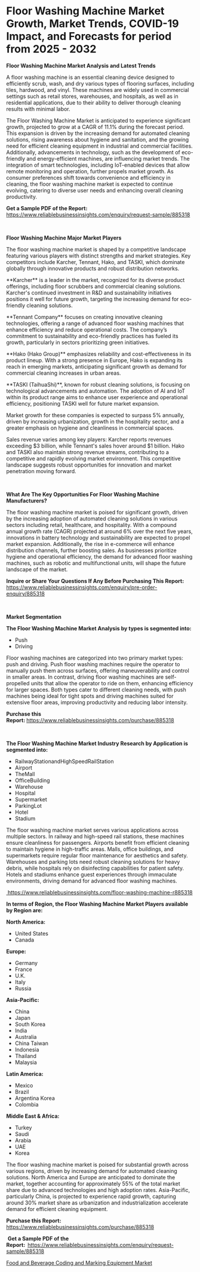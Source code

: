 <p><h1>Floor Washing Machine Market Growth, Market Trends, COVID-19 Impact, and Forecasts for period from 2025 - 2032</h1></p><p><strong>Floor Washing Machine Market Analysis and Latest Trends</strong></p>
<p><p>A floor washing machine is an essential cleaning device designed to efficiently scrub, wash, and dry various types of flooring surfaces, including tiles, hardwood, and vinyl. These machines are widely used in commercial settings such as retail stores, warehouses, and hospitals, as well as in residential applications, due to their ability to deliver thorough cleaning results with minimal labor.</p><p>The Floor Washing Machine Market is anticipated to experience significant growth, projected to grow at a CAGR of 11.1% during the forecast period. This expansion is driven by the increasing demand for automated cleaning solutions, rising awareness about hygiene and sanitation, and the growing need for efficient cleaning equipment in industrial and commercial facilities. Additionally, advancements in technology, such as the development of eco-friendly and energy-efficient machines, are influencing market trends. The integration of smart technologies, including IoT-enabled devices that allow remote monitoring and operation, further propels market growth. As consumer preferences shift towards convenience and efficiency in cleaning, the floor washing machine market is expected to continue evolving, catering to diverse user needs and enhancing overall cleaning productivity. </p></p>
<p><strong>Get a Sample PDF of the Report:&nbsp;</strong> <a href="https://www.reliablebusinessinsights.com/enquiry/request-sample/885318?utm_campaign=2245&utm_medium=2&utm_source=Github&utm_content=ia&utm_term=16022025&utm_id=floor-washing-machine">https://www.reliablebusinessinsights.com/enquiry/request-sample/885318</a></p>
<p>&nbsp;</p>
<p><strong>Floor Washing Machine Major Market Players</strong></p>
<p><p>The floor washing machine market is shaped by a competitive landscape featuring various players with distinct strengths and market strategies. Key competitors include Karcher, Tennant, Hako, and TASKI, which dominate globally through innovative products and robust distribution networks.</p><p>**Karcher** is a leader in the market, recognized for its diverse product offerings, including floor scrubbers and commercial cleaning solutions. Karcher's continued investment in R&D and sustainability initiatives positions it well for future growth, targeting the increasing demand for eco-friendly cleaning solutions.</p><p>**Tennant Company** focuses on creating innovative cleaning technologies, offering a range of advanced floor washing machines that enhance efficiency and reduce operational costs. The company’s commitment to sustainability and eco-friendly practices has fueled its growth, particularly in sectors prioritizing green initiatives.</p><p>**Hako (Hako Group)** emphasizes reliability and cost-effectiveness in its product lineup. With a strong presence in Europe, Hako is expanding its reach in emerging markets, anticipating significant growth as demand for commercial cleaning increases in urban areas.</p><p>**TASKI (TaihuaShi)**, known for robust cleaning solutions, is focusing on technological advancements and automation. The adoption of AI and IoT within its product range aims to enhance user experience and operational efficiency, positioning TASKI well for future market expansion.</p><p>Market growth for these companies is expected to surpass 5% annually, driven by increasing urbanization, growth in the hospitality sector, and a greater emphasis on hygiene and cleanliness in commercial spaces.</p><p>Sales revenue varies among key players: Karcher reports revenues exceeding $3 billion, while Tennant's sales hover around $1 billion. Hako and TASKI also maintain strong revenue streams, contributing to a competitive and rapidly evolving market environment. This competitive landscape suggests robust opportunities for innovation and market penetration moving forward.</p></p>
<p>&nbsp;</p>
<p><strong>What Are The Key Opportunities For Floor Washing Machine Manufacturers?</strong></p>
<p><p>The floor washing machine market is poised for significant growth, driven by the increasing adoption of automated cleaning solutions in various sectors including retail, healthcare, and hospitality. With a compound annual growth rate (CAGR) projected at around 6% over the next five years, innovations in battery technology and sustainability are expected to propel market expansion. Additionally, the rise in e-commerce will enhance distribution channels, further boosting sales. As businesses prioritize hygiene and operational efficiency, the demand for advanced floor washing machines, such as robotic and multifunctional units, will shape the future landscape of the market.</p></p>
<p><strong>Inquire or Share Your Questions If Any Before Purchasing This Report:</strong> <a href="https://www.reliablebusinessinsights.com/enquiry/pre-order-enquiry/885318?utm_campaign=2245&utm_medium=2&utm_source=Github&utm_content=ia&utm_term=16022025&utm_id=floor-washing-machine">https://www.reliablebusinessinsights.com/enquiry/pre-order-enquiry/885318</a></p>
<p>&nbsp;</p>
<p><strong>Market Segmentation</strong></p>
<p><strong>The Floor Washing Machine Market Analysis by types is segmented into:</strong></p>
<p><ul><li>Push</li><li>Driving</li></ul></p>
<p><p>Floor washing machines are categorized into two primary market types: push and driving. Push floor washing machines require the operator to manually push them across surfaces, offering maneuverability and control in smaller areas. In contrast, driving floor washing machines are self-propelled units that allow the operator to ride on them, enhancing efficiency for larger spaces. Both types cater to different cleaning needs, with push machines being ideal for tight spots and driving machines suited for extensive floor areas, improving productivity and reducing labor intensity.</p></p>
<p><strong>Purchase this Report:&nbsp;</strong><a href="https://www.reliablebusinessinsights.com/purchase/885318?utm_campaign=2245&utm_medium=2&utm_source=Github&utm_content=ia&utm_term=16022025&utm_id=floor-washing-machine">https://www.reliablebusinessinsights.com/purchase/885318</a></p>
<p>&nbsp;</p>
<p><strong>The Floor Washing Machine Market Industry Research by Application is segmented into:</strong></p>
<p><ul><li>RailwayStationandHighSpeedRailStation</li><li>Airport</li><li>TheMall</li><li>OfficeBuilding</li><li>Warehouse</li><li>Hospital</li><li>Supermarket</li><li>ParkingLot</li><li>Hotel</li><li>Stadium</li></ul></p>
<p><p>The floor washing machine market serves various applications across multiple sectors. In railway and high-speed rail stations, these machines ensure cleanliness for passengers. Airports benefit from efficient cleaning to maintain hygiene in high-traffic areas. Malls, office buildings, and supermarkets require regular floor maintenance for aesthetics and safety. Warehouses and parking lots need robust cleaning solutions for heavy debris, while hospitals rely on disinfecting capabilities for patient safety. Hotels and stadiums enhance guest experiences through immaculate environments, driving demand for advanced floor washing machines.</p></p>
<p><a href="https://www.reliablebusinessinsights.com/floor-washing-machine-r885318?utm_campaign=2245&utm_medium=2&utm_source=Github&utm_content=ia&utm_term=16022025&utm_id=floor-washing-machine">&nbsp;https://www.reliablebusinessinsights.com/floor-washing-machine-r885318</a></p>
<p><strong>In terms of Region, the Floor Washing Machine Market Players available by Region are:</strong></p>
<p>
    <p> <strong> North America: </strong>
        <ul>
            <li>United States</li>
            <li>Canada</li>
        </ul>
        </p> 
    <p> <strong> Europe: </strong>
        <ul>
            <li>Germany</li>
            <li>France</li>
            <li>U.K.</li>
            <li>Italy</li>
            <li>Russia</li>
        </ul>
        </p> 
    <p> <strong> Asia-Pacific: </strong>
        <ul>
            <li>China</li>
            <li>Japan</li>
            <li>South Korea</li>
            <li>India</li>
            <li>Australia</li>
            <li>China Taiwan</li>
            <li>Indonesia</li>
            <li>Thailand</li>
            <li>Malaysia</li>
        </ul>
        </p> 
    <p> <strong> Latin America: </strong>
        <ul>
            <li>Mexico</li>
            <li>Brazil</li>
            <li>Argentina Korea</li>
            <li>Colombia</li>
        </ul>
        </p> 
    <p> <strong> Middle East & Africa: </strong>
        <ul>
            <li>Turkey</li>
            <li>Saudi</li>
            <li>Arabia</li>
            <li>UAE</li>
            <li>Korea</li>
        </ul>
    </p>
    </p>
<p><p>The floor washing machine market is poised for substantial growth across various regions, driven by increasing demand for automated cleaning solutions. North America and Europe are anticipated to dominate the market, together accounting for approximately 55% of the total market share due to advanced technologies and high adoption rates. Asia-Pacific, particularly China, is projected to experience rapid growth, capturing around 30% market share as urbanization and industrialization accelerate demand for efficient cleaning equipment.</p></p>
<p><strong>Purchase this Report: </strong><a href="https://www.reliablebusinessinsights.com/purchase/885318?utm_campaign=2245&utm_medium=2&utm_source=Github&utm_content=ia&utm_term=16022025&utm_id=floor-washing-machine">https://www.reliablebusinessinsights.com/purchase/885318</a></p>
<p>&nbsp;<strong>Get a Sample PDF of the Report:&nbsp;&nbsp;</strong><a href="https://www.reliablebusinessinsights.com/enquiry/request-sample/885318?utm_campaign=2245&utm_medium=2&utm_source=Github&utm_content=ia&utm_term=16022025&utm_id=floor-washing-machine">https://www.reliablebusinessinsights.com/enquiry/request-sample/885318</a></p>
<p><strong></strong></p>
<p><p><a href="https://github.com/rileymgdorcas/Market-Research-Report-List-1/blob/main/food-and-beverage-coding-and-marking-equipment-market.md?utm_campaign=2245&utm_medium=2&utm_source=Github&utm_content=ia&utm_term=16022025&utm_id=floor-washing-machine">Food and Beverage Coding and Marking Equipment Market</a></p></p>
